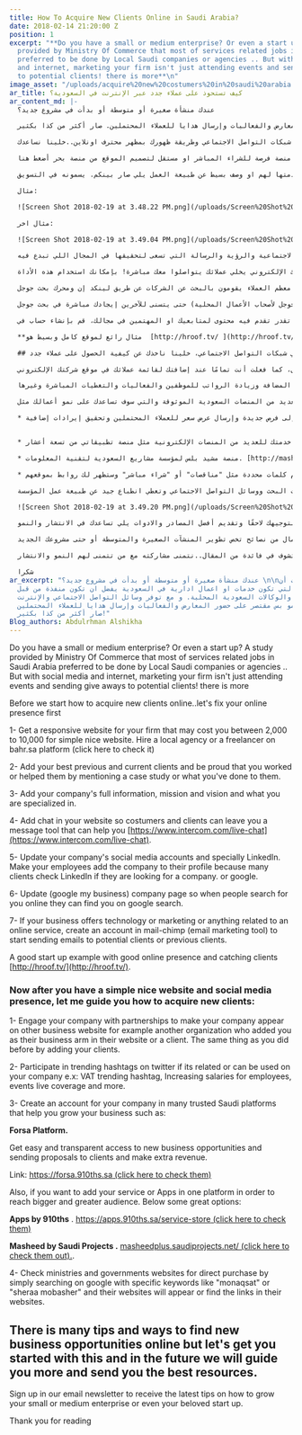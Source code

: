 ```yaml
---
title: How To Acquire New Clients Online in Saudi Arabia?
date: 2018-02-14 21:20:00 Z
position: 1
excerpt: "**Do you have a small or medium enterprise? Or even a start up? A study
  provided by Ministry Of Commerce that most of services related jobs in Saudi Arabia
  preferred to be done by Local Saudi companies or agencies .. But with social media
  and internet, marketing your firm isn't just attending events and sending give aways
  to potential clients! there is more**\n"
image_asset: "/uploads/acquire%20new%20costumers%20in%20saudi%20arabia.png"
ar_title: كيف تستحوذ على عملاء جدد عبر الإنترنت في السعودية؟
ar_content_md: |-
  عندك منشأة صغيرة أو متوسطة أو بدأت في مشروع جديد؟

  الدراسات تثبت أن معظم الاعمال التي تكون خدمات او اعمال ادارية في السعودية يفضل ان تكون منفذة من قبل الشركات والوكالات السعودية المحلية. و مع توفر وسائل التواصل الاجتماعي والإنترنت، التسويق مو بس مقتصر على حضور المعارض والفعاليات وإرسال هدايا للعملاء المحتملين. صار أكثر من كذا بكثير!

  قبل لا نجاوب على سؤال كيف تحصل على عملاء جدد عبر الإنترنت، لازم نركز اول شي على تواجدك في شبكات التواصل الاجتماعي وطريقة ظهورك بمظهر محترف اونلاين..خلينا نساعدك

  ١. قم بإنشاء موقع إلكتروني لمنشأتك. قد يكلفك الموقع البسيط السهل ما بين ٢،٠٠٠ إلى ١،٠٠٠٠ ريال سهل الاستخدام وبواجهة احترافية. تستطيع الاستعانة بشركة محلية عن طريق منصة فرصة للشراء المباشر او مستقل لتصميم الموقع من منصة بحر أضغط هنا

  ٢. قم بإضافة عملائك السابقين والحاليين في الموقع وخليك فخور بأعمالك معهم قدمت لهم من مساعدة عن طريق ذكر قائمة بالخدمات التي قدمتها لهم او وصف بسيط عن طبيعة العمل يلي صار بينكم. يسمونه في التسويق testimonials

  مثال:

  ![Screen Shot 2018-02-19 at 3.48.22 PM.png](/uploads/Screen%20Shot%202018-02-19%20at%203.48.22%20PM.png)

  مثال اخر:

  ![Screen Shot 2018-02-19 at 3.49.04 PM.png](/uploads/Screen%20Shot%202018-02-19%20at%203.49.04%20PM.png)

  ٣. اضف معلومات شركتك بالكامل مثل العنوان والجوال ووسائل التواصل الاجتماعية والرؤية والرسالة التي تسعى لتحقيقها في المجال اللي تبدع فيه.

  ٤. قم بإضافة دردشة في موقعك الإلكتروني يخلي عملائك يتواصلوا معك مباشرة! بإمكانك استخدام هذه الأداة [https://www.intercom.com/live-chat](https://www.intercom.com/live-chat)

  ٥. قم بتحديث حسابات التواصل الاجتماعي الخاصة بشركتك في لينكد إن وتأكد من إضافة موظفيك لأسم الشركة في حسابهم الخاص، لأن معظم العملاء يقومون بالبحث عن الشركات عن طريق لينكد إن ومحرك بحث جوجل.

  ٦. لا تنسى تحديث صفحة الشركة في (جوجل لأصحاب الأعمال المحلية) حتى يتسنى للآخرين إيجادك مباشرة في بحث جوجل.

  ٧. إذا كان نشاطك التجاري في مجال التقنية والتسويق أو أي مجال يتعلق بخدمات التواصل الاجتماعي او اي مجال تقدر تقدم فيه محتوى لمتابعيك او المهتمين في مجالك، قم بإنشاء حساب في mail-chimp (أداة تسويقية عن طريق البريد الإلكتروني) لتبدأ بإرسال بريد إلكتروني لعملائك المحتملين أو السابقين.

  **مثال رائع لموقع كامل وبسيط هو  [http://hroof.tv/ ](http://hroof.tv/)**

  ## الآن وبعد حصولك على موقع إلكتروني محترف وتواجد ممتاز في شبكات التواصل الاجتماعي، خلينا ناخذك عن كيفية الحصول على عملاء جدد:

  ١. قم بالتفاعل مع شركات أخرى وكسبهم كشريك حتى يتسنى لشركتك الظهور في مواقع أعمال مختلفة. على سبيل المثال أن تضيفك شركة أخرى في موقعهم الإلكتروني كعميل، كما فعلت أنت تمامًا عند إضافتك لقائمة عملائك في موقع شركتك الإلكتروني.

  ٢. شارك في الهاشتاقات النشطة في تويتر إذا كان لها علاقة بمجالك أو إذا تمكَّنت من استخدامها لصالح شركتك. مثل هاشتاق القيمة المضافة وزيادة الرواتب للموظفين والفعاليات والتغطيات المباشرة وغيرها.

  ٣. قم بإنشاء حساب لمنشأتك في العديد من المنصات السعودية الموثوقة والتي سوف تساعدك على نمو أعمالك مثل:

  * منصة فرصة: للوصول بكل سهولة وشفافية إلى فرص جديدة وإرسال عرض سعر للعملاء المحتملين وتحقيق إيرادات إضافية. [https://forsa.910ths.sa](https://forsa.910ths.sa)


  * اضف تطبيقك أو خدمتك للعديد من المنصات الإلكترونية مثل منصة تطبيقاتي من تسعة أعشار. [https://apps.910ths.sa](https://apps.910ths.sa/)

  * منصة مشيد بلس لمؤسسة مشاريع السعودية لتقنية المعلومات. [http://masheedplus.saudiprojects.net](http://masheedplus.saudiprojects.net/)

  * قم بتصفح المواقع الحكومية مثل الوزارات للشراء المباشر عن طريق بحث جوجل مع استخدام كلمات محددة مثل "مناقصات" أو "شراء مباشر" وستظهر لك روابط بموقعهم.

  ٤. اضافة مدونة على نفس الموقع والكتابة عن مجال المؤسسة يظهر احترافية العمل والوصول الى عملاء جدد في محركات البحث ووسائل التواصل الاجتماعي وتعطي انطباع جيد عن طبيعة عمل المؤسسة.

  ![Screen Shot 2018-02-19 at 3.49.20 PM.png](/uploads/Screen%20Shot%202018-02-19%20at%203.49.20%20PM.png)

  في كثير من النصائح  و الطرق يلي تساعدك للحصول على فرص عمل جديدة عبر الإنترنت، لكن في الوقت الحالي، أعمل على هذه النصائح وسوف نقوم بتوجيهك لاحقًا وتقديم أفضل المصادر والادوات يلي تساعدك في الانتشار والنمو.

  اشترك في نشرتنا البريدية ليصلك كل جديد في عالم الأعمال من نصائح تخص تطوير المنشآت الصغيرة والمتوسطة أو حتى مشروعك الجديد.

  اذا تشوف في فائدة من المقال..نتمنى مشاركته مع من تتمنى لهم النمو والانتشار.

  شكرا
ar_excerpt: "عندك منشأة صغيرة أو متوسطة أو بدأت في مشروع جديد؟ \n\nالدراسات تثبت أن
  معظم الاعمال التي تكون خدمات او اعمال ادارية في السعودية يفضل ان تكون منفذة من قبل
  الشركات والوكالات السعودية المحلية. و مع توفر وسائل التواصل الاجتماعي والإنترنت،
  التسويق مو بس مقتصر على حضور المعارض والفعاليات وإرسال هدايا للعملاء المحتملين.
  صار أكثر من كذا بكثير!"
Blog_authors: Abdulrhman Alshikha
---
```


Do you have a small or medium enterprise? Or even a start up? A study provided by Ministry Of Commerce that most of services related jobs in Saudi Arabia preferred to be done by Local Saudi companies or agencies .. But with social media and internet, marketing your firm isn't just attending events and sending give aways to potential clients! there is more

Before we start how to acquire new clients online..let's fix your online presence first

1- Get a responsive website for your firm that may cost you between 2,000 to 10,000 for simple nice website. Hire a local agency or a freelancer on bahr.sa platform (click here to check it)

2- Add your best previous and current clients and be proud that you worked or helped them by mentioning a case study or what you've done to them.

3- Add your company's full information, mission and vision and what you are specialized in.

4- Add chat in your website so costumers and clients can leave you a message tool that can help you [https://www.intercom.com/live-chat](https://www.intercom.com/live-chat).

5- Update your company's social media accounts and specially LinkedIn. Make your employees add the company to their profile because many clients check LinkedIn if they are looking for a company. or google.

6- Update (google my business) company page so when people search for you online they can find you on google search.

7- If your business offers technology or marketing or anything related to an online service, create an account in mail-chimp (email marketing tool) to start sending emails to potential clients or previous clients.

A good start up example with good online presence and catching clients [http://hroof.tv/](http://hroof.tv/).

### Now after you have a simple nice website and social media presence, let me guide you how to acquire new clients:

1- Engage your company with partnerships to make your company appear on other business website for example another organization who added you as their business arm in their website or a client. The same thing as you did before by adding your clients.

2- Participate in trending hashtags on twitter if its related or can be used on your company e.x: VAT trending hashtag, Increasing salaries for employees, events live coverage and more.

3- Create an account for your company in many trusted Saudi platforms that help you grow your business such as:

**Forsa Platform.**

Get easy and transparent access to new business opportunities and
sending proposals to clients and make extra revenue.

Link:  [https://forsa.910ths.sa   (click here to check them)](https://forsa.910ths.sa/)

Also, if you want to add your service or Apps in one platform in order to reach bigger and greater audience.  Below some great options:

**Apps by 910ths** .
[https://apps.910ths.sa/service-store (click here to check them)](https://apps.910ths.sa/service-store)

**Masheed by Saudi Projects .**
[masheedplus.saudiprojects.net/ (click here to check them out).](masheedplus.saudiprojects.net/).

4- Check ministries and governments websites for direct purchase  by simply searching on google with specific keywords like "monaqsat" or "sheraa mobasher" and their websites will appear or find the links in their websites.

## There is many tips and ways to find new business opportunities online but let's get you started with this and in the future we will guide you more and send you the best resources.

Sign up in our email newsletter to receive the latest tips on how to grow your small or medium enterprise or even your beloved start up.

Thank you for reading